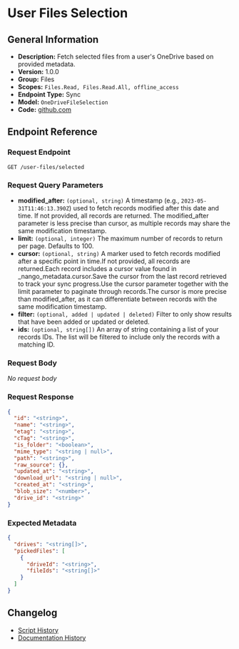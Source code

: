 <!-- BEGIN GENERATED CONTENT -->
# User Files Selection

## General Information

- **Description:** Fetch selected files from a user's OneDrive based on provided metadata.
- **Version:** 1.0.0
- **Group:** Files
- **Scopes:** `Files.Read, Files.Read.All, offline_access`
- **Endpoint Type:** Sync
- **Model:** `OneDriveFileSelection`
- **Code:** [github.com](https://github.com/NangoHQ/integration-templates/tree/main/integrations/one-drive/syncs/user-files-selection.ts)


## Endpoint Reference

### Request Endpoint

`GET /user-files/selected`

### Request Query Parameters

- **modified_after:** `(optional, string)` A timestamp (e.g., `2023-05-31T11:46:13.390Z`) used to fetch records modified after this date and time. If not provided, all records are returned. The modified_after parameter is less precise than cursor, as multiple records may share the same modification timestamp.
- **limit:** `(optional, integer)` The maximum number of records to return per page. Defaults to 100.
- **cursor:** `(optional, string)` A marker used to fetch records modified after a specific point in time.If not provided, all records are returned.Each record includes a cursor value found in _nango_metadata.cursor.Save the cursor from the last record retrieved to track your sync progress.Use the cursor parameter together with the limit parameter to paginate through records.The cursor is more precise than modified_after, as it can differentiate between records with the same modification timestamp.
- **filter:** `(optional, added | updated | deleted)` Filter to only show results that have been added or updated or deleted.
- **ids:** `(optional, string[])` An array of string containing a list of your records IDs. The list will be filtered to include only the records with a matching ID.

### Request Body

_No request body_

### Request Response

```json
{
  "id": "<string>",
  "name": "<string>",
  "etag": "<string>",
  "cTag": "<string>",
  "is_folder": "<boolean>",
  "mime_type": "<string | null>",
  "path": "<string>",
  "raw_source": {},
  "updated_at": "<string>",
  "download_url": "<string | null>",
  "created_at": "<string>",
  "blob_size": "<number>",
  "drive_id": "<string>"
}
```

### Expected Metadata

```json
{
  "drives": "<string[]>",
  "pickedFiles": [
    {
      "driveId": "<string>",
      "fileIds": "<string[]>"
    }
  ]
}
```

## Changelog

- [Script History](https://github.com/NangoHQ/integration-templates/commits/main/integrations/one-drive/syncs/user-files-selection.ts)
- [Documentation History](https://github.com/NangoHQ/integration-templates/commits/main/integrations/one-drive/syncs/user-files-selection.md)

<!-- END  GENERATED CONTENT -->

